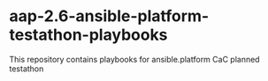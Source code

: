 # aap-2.6-ansible-platform-testathon-playbooks
This repository contains playbooks for ansible.platform CaC planned testathon
